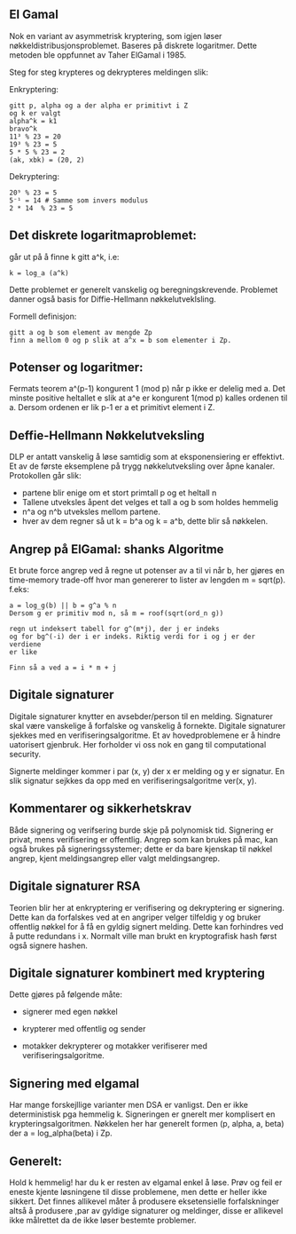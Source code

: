 ## El Gamal
Nok en variant av asymmetrisk kryptering, som
igjen løser nøkkeldistribusjonsproblemet. Baseres
på diskrete logaritmer. Dette metoden ble oppfunnet av Taher ElGamal i 1985.

Steg for steg krypteres og dekrypteres meldingen slik:

Enkryptering:
```
gitt p, alpha og a der alpha er primitivt i Z
og k er valgt 
alpha^k = k1
bravo^k
11³ % 23 = 20
19³ % 23 = 5
5 * 5 % 23 = 2
(ak, xbk) = (20, 2)

```
Dekryptering:
```
20⁹ % 23 = 5
5⁻¹ = 14 # Samme som invers modulus
2 * 14  % 23 = 5
```

## Det diskrete logaritmaproblemet:
går ut på å finne k gitt a^k, i.e:
```shell
k = log_a (a^k)
```
Dette problemet er generelt vanskelig og beregningskrevende.
Problemet danner også basis for Diffie-Hellmann nøkkelutveklsling.

Formell definisjon:
```shell
gitt a og b som element av mengde Zp
finn a mellom 0 og p slik at a^x = b som elementer i Zp.
```

## Potenser og logaritmer:
Fermats teorem a^(p-1) kongurent 1 (mod p) når p ikke er delelig med a.
Det minste positive heltallet e slik at a^e er kongurent 1(mod p) kalles
ordenen til a. Dersom ordenen er lik p-1 er a et primitivt element i Z.

## Deffie-Hellmann Nøkkelutveksling
DLP er antatt vanskelig å løse samtidig som at eksponensiering er effektivt.
Et av de første eksemplene på trygg nøkkelutveksling over åpne kanaler.
Protokollen går slik:

* partene blir enige om et stort primtall p og et heltall n
* Tallene utveksles åpent det velges et tall a og b som holdes hemmelig
* n^a og n^b utveksles mellom partene. 
* hver av dem regner så ut k = b^a og k = a^b, dette blir så nøkkelen.

## Angrep på ElGamal: shanks Algoritme
Et brute force angrep ved å regne ut potenser av a til vi når b, 
her gjøres en time-memory trade-off hvor man genererer to lister av lengden
m = sqrt(p).
f.eks:
```shell
a = log_g(b) || b = g^a % n
Dersom g er primitiv mod n, så m = roof(sqrt(ord_n g))

regn ut indeksert tabell for g^(m*j), der j er indeks 
og for bg^(-i) der i er indeks. Riktig verdi for i og j er der verdiene 
er like

Finn så a ved a = i * m + j
```
## Digitale signaturer
Digitale signaturer knytter en avsebder/person til en melding. 
Signaturer skal være vanskelige å forfalske og vanskelig å fornekte.
Digitale signaturer sjekkes med en verifiseringsalgoritme. Et av hovedproblemene
er å hindre uatorisert gjenbruk. Her forholder vi oss nok en gang til computational
security.

Signerte meldinger kommer i par (x, y) der x er melding og y er signatur.
En slik signatur sejkkes da opp med en verifiseringsalgoritme ver(x, y).
## Kommentarer og sikkerhetskrav
Både signering og verifsering burde skje på polynomisk tid. Signering
er privat, mens verifisering er offentlig. Angrep som kan brukes på mac, kan også
brukes på signeringssystemer; dette er da bare kjenskap til nøkkel angrep,
kjent meldingsangrep eller valgt meldingsangrep. 
## Digitale signaturer RSA
Teorien blir her at enkryptering er verifisering og dekryptering er signering.
Dette kan da forfalskes ved at en angriper velger tilfeldig y og bruker offentlig
nøkkel for å få en gyldig signert melding. Dette kan forhindres ved å putte
redundans i x. Normalt ville man brukt en kryptografisk hash først også 
signere hashen.
## Digitale signaturer kombinert med kryptering
Dette gjøres på følgende måte:

* signerer med egen nøkkel
  
* krypterer med offentlig og sender
  
* motakker dekrypterer og motakker verifiserer med verifiseringsalgoritme.

## Signering med elgamal
Har mange forskejllige varianter men DSA er vanligst. Den er ikke deterministisk
pga hemmelig k. Signeringen er gnerelt mer komplisert en krypteringsalgoritmen.
Nøkkelen her har generelt formen (p, alpha, a, beta) der a = log_alpha(beta) i Zp.

## Generelt:
Hold k hemmelig! har du k er resten av elgamal enkel å løse. Prøv og feil
er eneste kjente løsningene til disse problemene, men dette er heller ikke 
sikkert. Det finnes allikevel måter å produsere eksetensielle forfalskninger
altså å produsere ,par av gyldige signaturer og meldinger, disse er allikevel
ikke målrettet da de ikke løser bestemte problemer.
